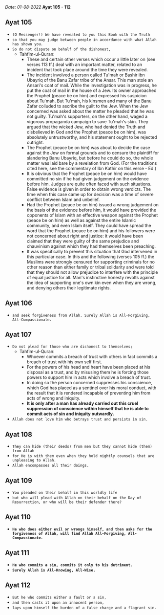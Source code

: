 *Date: 01-08-2022*
**Ayat 105 - 112**


## Ayat 105
- `(O Messenger!) We have revealed to you this Book with the Truth`
- `so that you may judge between people in accordance with what Allah has shown you.`
- `So do not dispute on behalf of the dishonest,`
  - Tahfim-ul-Quran:
    - These and certain other verses which occur a little later on (see verses 113 ff.) deal with an important matter, related to an incident that took place around the time they were revealed. 
    - The incident involved a person called Tu'mah or Bashir ibn Ubayriq of the Banu Zafar tribe of the Ansar. This man stole an Ansari's coat of mail. While the investigation was in progress, he put the coat of mail in the house of a Jew. Its owner approached the Prophet (peace be on him) and expressed his suspicion about Tu'mah. But Tu'mah, his kinsmen and many of the Banu Zafar colluded to ascribe the guilt to the Jew. When the Jew concerned was asked about the matter he pleaded that he was not guilty. Tu'mah's supporters, on the other hand, waged a vigorous propaganda campaign to save Tu'mah's skin. They argued that the wicked Jew, who had denied the Truth and disbelieved in God and the Prophet (peace be on him), was absolutely untrustworthy, and his statement ought to be rejected outright. 
    - The Prophet (peace be on him) was about to decide the case against the Jew on formal grounds and to censure the plaintiff for slandering Banu Ubayriq, but before he could do so, the whole matter was laid bare by a revelation from God. (For the traditions cited here, see the commentary of Ibn Kathir on this verse - Ed.) 
    - It is obvious that the Prophet (peace be on him) would have committed no sin if he had given judgement on the evidence before him. Judges are quite often faced with such situations. False evidence is given in order to obtain wrong verdicts. The time when this case came up for decision was a time of severe conflict between Islam and unbelief. 
    - Had the Prophet (peace be on him) issued a wrong judgement on the basis of the evidence before him, it would have provided the opponents of Islam with an effective weapon against the Prophet (peace be on him) as well as against the entire Islamic community, and even Islam itself. They could have spread the word that the Prophet (peace be on him) and his followers were not concerned about right and justice: it would have been claimed that they were guilty of the same prejudice and chauvinism against which they had themselves been preaching. 
    - It was specifically to prevent this situation that God intervened in this particular case. In this and the following (verses 105 ff.) the Muslims were strongly censured for supporting criminals for no other reason than either family or tribal solidarity and were told that they should not allow prejudice to interfere with the principle of equal justice for all. Man's instinctive honesty revolts against the idea of supporting one's own kin even when they are wrong, and denying others their legitimate rights.

## Ayat 106
- `and seek forgiveness from Allah. Surely Allah is All-Forgiving, All-Compassionate.`


## Ayat 107
- `Do not plead for those who are dishonest to themselves;`
  - Tahfim-ul-Quran:
    - Whoever commits a breach of trust with others in fact commits a breach of trust with his own self first. 
    - For the powers of his head and heart have been placed at his disposal as a trust, and by misusing them he is forcing those powers to support him in acts which involve a breach of trust.
    - In doing so the person concerned suppresses his conscience, which God has placed as a sentinel over his moral conduct, with the result that it is rendered incapable of preventing him from acts of wrong and iniquity. 
    - **It is only after a man has already carried out this cruel suppression of conscience within himself that he is able to commit acts of sin and iniquity outwardly.**
- `Allah does not love him who betrays trust and persists in sin.`



## Ayat 108
- `They can hide (their deeds) from men but they cannot hide (them) from Allah`
- `for He is with them even when they hold nightly counsels that are unpleasing to Allah.`
- `Allah encompasses all their doings.`


## Ayat 109
- `You pleaded on their behalf in this worldly life`
- `but who will plead with Allah on their behalf on the Day of Resurrection, or who will be their defender there?`


## Ayat 110
- **`He who does either evil or wrongs himself, and then asks for the forgiveness of Allah, will find Allah All-Forgiving, All-Compassionate.`**


## Ayat 111
- **`He who commits a sin, commits it only to his detriment.`**
- **`Surely Allah is All-Knowing, All-Wise.`**


## Ayat 112
- `But he who commits either a fault or a sin,`
- `and then casts it upon an innocent person,`
- `lays upon himself the burden of a false charge and a flagrant sin.`